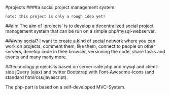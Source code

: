 #projects
####a social project management system

`note: this project is only a rough idea yet!` 

##aim
The aim of 'projects' is to develop a decentralized social project management system that can be run on a simple php/mysql-webserver.

###why social?
I want to create a kind of social network where you can work on projects, comment them, like them, connect to people on other servers, develop code in thee browser, versioning the code, share tasks and events and many many more.

##technology
projects is based on server-side php and mysql and client-side jQuery (ajax) and twitter Bootstrap with Font-Awesome-Icons (and standard html/css/javascript).

The php-part is based on a self-developed MVC-System.